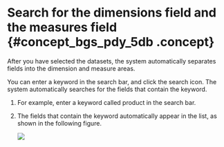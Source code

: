 # Search for the dimensions field and the measures field {#concept_bgs_pdy_5db .concept}

After you have selected the datasets, the system automatically separates fields into the dimension and measure areas.

You can enter a keyword in the search bar, and click the search icon. The system automatically searches for the fields that contain the keyword.

1.  For example, enter a keyword called product in the search bar.
2.  The fields that contain the keyword automatically appear in the list, as shown in the following figure.

    ![](http://static-aliyun-doc.oss-cn-hangzhou.aliyuncs.com/assets/img/9113/15445164741446_en-US.png)


